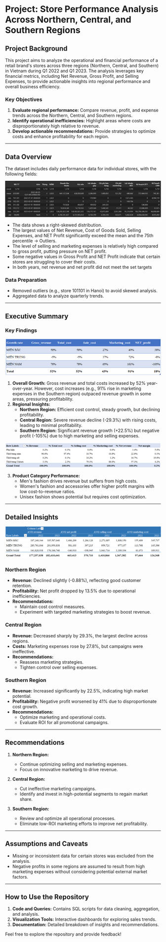# Project: Store Performance Analysis Across Northern, Central, and Southern Regions

## Project Background
This project aims to analyze the operational and financial performance of a retail brand's stores across three regions (Northern, Central, and Southern) in Vietnam during Q1 2022 and Q1 2023. The analysis leverages key financial metrics, including Net Revenue, Gross Profit, and Selling Expenses, to provide actionable insights into regional performance and overall business efficiency.

### Key Objectives
1. **Evaluate regional performance:** Compare revenue, profit, and expense trends across the Northern, Central, and Southern regions.
2. **Identify operational inefficiencies:** Highlight areas where costs are disproportionately high relative to revenue.
3. **Develop actionable recommendations:** Provide strategies to optimize costs and enhance profitability for each region.

---

## Data Overview
The dataset includes daily performance data for individual stores, with the following fields:

![Data Overview](chart\overview.png)

- The data shows a right-skewed distribution.
- The largest values of Net Revenue, Cost of Goods Sold, Selling Expenses, and NET Profit significantly exceed the mean and the 75th percentile -> Outliers.
- The level of selling and marketing expenses is relatively high compared to gross profit, putting pressure on NET profit.
- Some negative values in Gross Profit and NET Profit indicate that certain stores are struggling to cover their costs.
- In both years, net revenue and net profit did not meet the set targets

### Data Preparation
- Removed outliers (e.g., store 101101 in Hanoi) to avoid skewed analysis.
- Aggregated data to analyze quarterly trends.

---

## Executive Summary
### Key Findings
![Overall Growth](chart\overall_growth.png)

1. **Overall Growth:** Gross revenue and total costs increased by 52% year-over-year. However, cost increases (e.g., 91% rise in marketing expenses in the Southern region) outpaced revenue growth in some areas, pressuring profitability.
2. **Regional Insights:**
   - **Northern Region:** Efficient cost control, steady growth, but declining profitability.
   - **Central Region:** Severe revenue decline (-29.3%) with rising costs, leading to minimal profitability.
   - **Southern Region:** Significant revenue growth (+22.5%) but negative profit (-105%) due to high marketing and selling expenses.

![Product Category Performance](chart\category_growth.png)

3. **Product Category Performance:**
   - Men's fashion drives revenue but suffers from high costs.
   - Women's fashion and accessories offer higher profit margins with low cost-to-revenue ratios.
   - Unisex fashion shows potential but requires cost optimization.

---

## Detailed Insights
![Detailed Insights](chart\Region.png)
### Northern Region
- **Revenue:** Declined slightly (-0.88%), reflecting good customer retention.
- **Profitability:** Net profit dropped by 13.5% due to operational inefficiencies.
- **Recommendations:**
  - Maintain cost control measures.
  - Experiment with targeted marketing strategies to boost revenue.

### Central Region
- **Revenue:** Decreased sharply by 29.3%, the largest decline across regions.
- **Costs:** Marketing expenses rose by 27.8%, but campaigns were ineffective.
- **Recommendations:**
  - Reassess marketing strategies.
  - Tighten control over selling expenses.

### Southern Region
- **Revenue:** Increased significantly by 22.5%, indicating high market potential.
- **Profitability:** Negative profit worsened by 41% due to disproportionate cost growth.
- **Recommendations:**
  - Optimize marketing and operational costs.
  - Evaluate ROI for all promotional campaigns.

---

## Recommendations
1. **Northern Region:**
   - Continue optimizing selling and marketing expenses.
   - Focus on innovative marketing to drive revenue.

2. **Central Region:**
   - Cut ineffective marketing campaigns.
   - Identify and invest in high-potential segments to regain market share.

3. **Southern Region:**
   - Review and optimize all operational processes.
   - Eliminate low-ROI marketing efforts to improve net profitability.

---

## Assumptions and Caveats
- Missing or inconsistent data for certain stores was excluded from the analysis.
- Negative profits in some regions are assumed to result from high marketing expenses without considering potential external market factors.

---

## How to Use the Repository
1. **Code and Queries:** Contains SQL scripts for data cleaning, aggregation, and analysis.
2. **Visualization Tools:** Interactive dashboards for exploring sales trends.
3. **Documentation:** Detailed breakdown of insights and recommendations.

Feel free to explore the repository and provide feedback!

